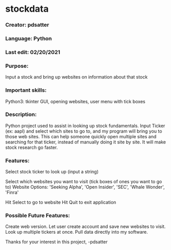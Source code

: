 # stockdata

### **Creator:** pdsatter
### **Language:** Python
### **Last edit:** 02/20/2021
### **Purpose:**  
Input a stock and bring up websites on information about that stock
### **Important skills:**  
Python3: tkinter GUI, opening websites, user menu with tick boxes

### **Description:**  
Python project used to assist in looking up stock fundamentals.  Input Ticker (ex: aapl) and select which sites to go to, and my program will bring you
to those web sites.  This can help someone quickly open multiple sites and searching for that ticker, instead of manually doing it site by site.
It will make stock research go faster.

### **Features:** 
Select stock ticker to look up (input a string)

Select which websites you want to visit (tick boxes of ones you want to go to)
Website Options: 'Seeking Alpha', 'Open Insider', 'SEC', 'Whale Wonder', 'Finra'
 
Hit Select to go to website
Hit Quit to exit application

### **Possible Future Features:**  
Create web version.
Let user create account and save new websites to visit.
Look up multiple tickers at once.
Pull data directly into my software.

Thanks for your interest in this project,
-pdsatter
